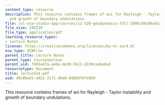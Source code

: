 ```yaml
---
content_type: resource
description: This resource contains frames of avi for Rayleigh - Taylor instability
  and growth of boundary undulations.
file: /ol-ocw-studio-app/courses/12-520-geodynamics-fall-2006/d9c06ad1a0212c71dbe8bd88df67e9b9_lecture24.pdf
file_size: 291539
file_type: application/pdf
learning_resource_types:
- Lecture Notes
license: https://creativecommons.org/licenses/by-nc-sa/4.0/
ocw_type: OCWFile
parent_title: Lecture Notes
parent_type: CourseSection
parent_uid: f491e47a-eebe-de30-5612-d139ceabe8ad
resourcetype: Document
title: lecture24.pdf
uid: d9c06ad1-a021-2c71-dbe8-bd88df67e9b9
---
```

This resource contains frames of avi for Rayleigh - Taylor instability and growth of boundary undulations.